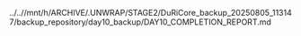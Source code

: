 ../..//mnt/h/ARCHIVE/.UNWRAP/STAGE2/DuRiCore_backup_20250805_113147/backup_repository/day10_backup/DAY10_COMPLETION_REPORT.md